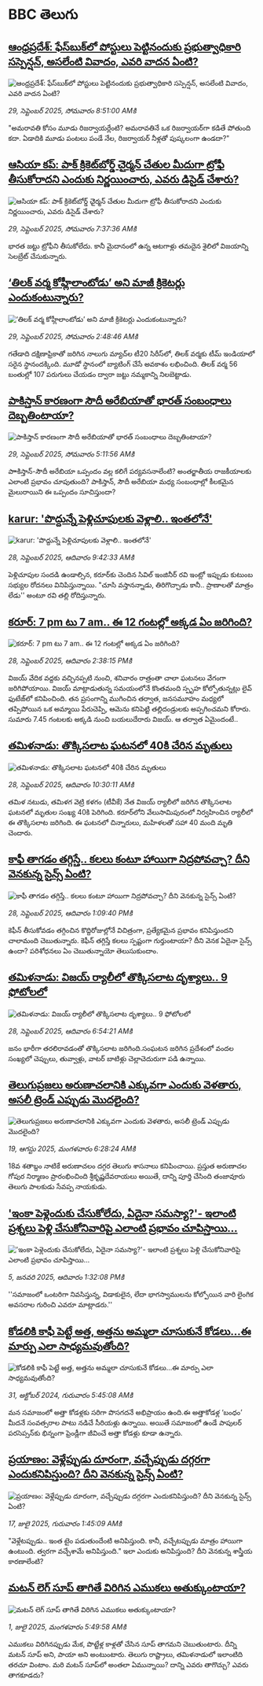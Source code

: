 # BBC తెలుగు## [ఆంధ్రప్రదేశ్: ఫేస్‌బుక్‌లో పోస్టులు పెట్టినందుకు ప్రభుత్వాధికారి సస్పెన్షన్, అసలేంటి వివాదం, ఎవరి వాదన ఏంటి? ](https://www.bbc.com/telugu/articles/c8xr7p7l55zo?at_medium=RSS&at_campaign=rss?at_campaign=githubrss)![ఆంధ్రప్రదేశ్: ఫేస్‌బుక్‌లో పోస్టులు పెట్టినందుకు ప్రభుత్వాధికారి సస్పెన్షన్, అసలేంటి వివాదం, ఎవరి వాదన ఏంటి? ](https://ichef.bbci.co.uk/ace/standard/240/cpsprodpb/0e42/live/17a16270-9d12-11f0-928c-71dbb8619e94.jpg)_29, సెప్టెంబర్ 2025, సోమవారం 8:51:00 AMకి_"అమరావతి కోసం మూడు రిజర్వాయర్లేంటి? అమరావతినే ఒక రిజర్వాయర్‌గా కడితే పోతుంది కదా. ఏడాదికి మూడు పంటలు పండే నేల, రిజర్వాయర్ నీళ్లతో పుష్కలంగా ఉండదా?"## [ఆసియా కప్: పాక్ క్రికెట్‌బోర్డ్ చెైర్మన్  చేతుల మీదుగా ట్రోఫీ తీసుకోరాదని ఎందుకు నిర్ణయించారు, ఎవరు డిసైడ్ చేశారు?](https://www.bbc.com/telugu/articles/c70154eky5jo?at_medium=RSS&at_campaign=rss?at_campaign=githubrss)![ఆసియా కప్: పాక్ క్రికెట్‌బోర్డ్ చెైర్మన్  చేతుల మీదుగా ట్రోఫీ తీసుకోరాదని ఎందుకు నిర్ణయించారు, ఎవరు డిసైడ్ చేశారు?](https://ichef.bbci.co.uk/ace/ws/240/cpsprodpb/10a9/live/06ba4ae0-9cf8-11f0-a079-8dadee51487a.jpg)_29, సెప్టెంబర్ 2025, సోమవారం 7:37:36 AMకి_భారత జట్టు ట్రోఫీని తీసుకోలేదు. కానీ మైదానంలో ఉన్న ఆటగాళ్లు తమదైన శైలిలో విజయాన్ని సెలబ్రేట్ చేసుకున్నారు.## [‘తిలక్ వర్మ కోహ్లీలాంటోడు’ అని మాజీ  క్రికెటర్లు ఎందుకంటున్నారు?](https://www.bbc.com/telugu/articles/cx2n82ngjllo?at_medium=RSS&at_campaign=rss?at_campaign=githubrss)![‘తిలక్ వర్మ కోహ్లీలాంటోడు’ అని మాజీ  క్రికెటర్లు ఎందుకంటున్నారు?](https://ichef.bbci.co.uk/ace/ws/240/cpsprodpb/641f/live/9a59bb10-9cde-11f0-a48e-eb8b578728bb.jpg)_29, సెప్టెంబర్ 2025, సోమవారం 2:48:46 AMకి_గతేడాది దక్షిణాఫ్రికాతో జరిగిన నాలుగు మ్యాచ్‌ల టీ20 సిరీస్‌లో, తిలక్ వర్మకు టీమ్ ఇండియాలో సరైన స్థానందక్కింది. మూడో స్థానంలో బ్యాటింగ్ చేసే అవకాశం లభించింది. తిలక్ వర్మ 56 బంతుల్లో 107 పరుగులు చేయడం ద్వారా జట్టు నమ్మకాన్ని నిలబెట్టాడు.## [పాకిస్తాన్ కారణంగా సౌదీ అరేబియాతో భారత్‌ సంబంధాలు దెబ్బతింటాయా?](https://www.bbc.com/telugu/articles/c07vj2e24r4o?at_medium=RSS&at_campaign=rss?at_campaign=githubrss)![పాకిస్తాన్ కారణంగా సౌదీ అరేబియాతో భారత్‌ సంబంధాలు దెబ్బతింటాయా?](https://ichef.bbci.co.uk/ace/ws/240/cpsprodpb/90cd/live/22c8dc90-9c6e-11f0-928c-71dbb8619e94.jpg)_29, సెప్టెంబర్ 2025, సోమవారం 5:11:56 AMకి_పాాకిస్తాన్-సౌదీ అరేబియా ఒప్పందం వల్ల కలిగే పర్యవసనాలేంటి? అంతర్జాతీయ రాజకీయాలకు ఎలాంటి ప్రభావం చూపుతుంది? పాకిస్తాన్, సౌదీ అరేబియా మధ్య సంబంధాల్లో కీలకమైన మైలురాయిని ఈ ఒప్పందం సూచిస్తుందా?## [karur: 'పొద్దున్నే పెళ్లిచూపులకు వెళ్లాలి.. ఇంతలోనే'](https://www.bbc.com/telugu/articles/cn4l8dkgnlxo?at_medium=RSS&at_campaign=rss?at_campaign=githubrss)![karur: 'పొద్దున్నే పెళ్లిచూపులకు వెళ్లాలి.. ఇంతలోనే'](https://ichef.bbci.co.uk/ace/ws/240/cpsprodpb/ebc6/live/082f71e0-9c4c-11f0-b741-177e3e2c2fc7.jpg)_28, సెప్టెంబర్ 2025, ఆదివారం 9:42:33 AMకి_పెళ్లిచూపుల సందడి ఉండాల్సిన, కరూర్‌కు చెందిన సివిల్ ఇంజినీర్ రవి ఇంట్లో ఇప్పుడు కుటుంబ సభ్యుల రోదనలు వినిపిస్తున్నాయి. "చూసి వస్తానన్నాడు, తిరిగొచ్చాడు కానీ.. ప్రాణాలతో మాత్రం లేడు'' అంటూ రవి తల్లి రోదిస్తున్నారు.## [కరూర్‌: 7 pm టు 7 am.. ఈ 12 గంటల్లో అక్కడ ఏం జరిగింది?](https://www.bbc.com/telugu/articles/c203j26qj15o?at_medium=RSS&at_campaign=rss?at_campaign=githubrss)![కరూర్‌: 7 pm టు 7 am.. ఈ 12 గంటల్లో అక్కడ ఏం జరిగింది?](https://ichef.bbci.co.uk/ace/ws/240/cpsprodpb/a492/live/b9b2a7e0-9c77-11f0-8277-67a32d4ec754.jpg)_28, సెప్టెంబర్ 2025, ఆదివారం 2:38:15 PMకి_విజయ్ వేదిక వద్దకు వచ్చినప్పటి నుంచి, శనివారం రాత్రంతా చాలా ఘటనలు వేగంగా జరిగిపోయాయి. విజయ్ మాట్లాడుతున్న సమయంలోనే కొంతమంది స్పృహ కోల్పోతున్నట్లు లైవ్ ఫుటేజ్‌లో కనిపించింది. తన ప్రసంగాన్ని ముగించిన తర్వాత, జనసమూహం మధ్యలో తప్పిపోయిన ఒక అమ్మాయి పేరుచెప్పి, ఆమెను కనిపెట్టి తల్లిదండ్రులకు అప్పగించమని కోరారు.
సుమారు 7.45 గంటలకు అక్కడి నుంచి బయలుదేరారు విజయ్. ఆ తర్వాత ఏమైందంటే..## [తమిళనాడు: తొక్కిసలాట ఘటనలో 40కి చేరిన మృతులు](https://www.bbc.com/telugu/articles/c87y58qjw4jo?at_medium=RSS&at_campaign=rss?at_campaign=githubrss)![తమిళనాడు: తొక్కిసలాట ఘటనలో 40కి చేరిన మృతులు](https://ichef.bbci.co.uk/ace/standard/240/cpsprodpb/8ea8/live/554f6600-9c57-11f0-b741-177e3e2c2fc7.jpg)_28, సెప్టెంబర్ 2025, ఆదివారం 10:30:11 AMకి_తమిళ నటుడు, తమిళగ వెట్రి కళగం (టీవీకే) నేత విజయ్ ర్యాలీలో జరిగిన తొక్కిసలాట ఘటనలో మృతుల సంఖ్య 40కి పెరిగింది. కరూర్‌లోని వేలుసామిపురంలో నిర్వహించిన ర్యాలీలో ఈ తొక్కిసలాట జరిగింది. ఈ ఘటనలో చిన్నారులు, మహిళలతో సహా 40 మంది మృతి చెందారు.## [కాఫీ తాగడం తగ్గిస్తే.. కలలు కంటూ హాయిగా నిద్రపోవచ్చా? దీని వెనకున్న సైన్స్ ఏంటి?](https://www.bbc.com/telugu/articles/c9dxxxdw498o?at_medium=RSS&at_campaign=rss?at_campaign=githubrss)![కాఫీ తాగడం తగ్గిస్తే.. కలలు కంటూ హాయిగా నిద్రపోవచ్చా? దీని వెనకున్న సైన్స్ ఏంటి?](https://ichef.bbci.co.uk/ace/ws/240/cpsprodpb/2d73/live/1da24460-9c6c-11f0-8277-67a32d4ec754.jpg)_28, సెప్టెంబర్ 2025, ఆదివారం 1:09:40 PMకి_కెఫీన్ తీసుకోవడం తగ్గించిన కొద్దిరోజుల్లోనే విచిత్రంగా, ప్రత్యేకమైన ప్రభావం కనిపిస్తుందని చాలామంది చెబుతున్నారు. కెఫీన్ తగ్గిస్తే కలలు స్పష్టంగా గుర్తుంటాయా? దీని వెనక ఏదైనా సైన్స్ ఉందా? పరిశోధనలు ఏం చెబుతున్నాయో తెలుసుకుందాం.## [తమిళనాడు: విజయ్ ర్యాలీలో తొక్కిసలాట దృశ్యాలు.. 9 ఫోటోలలో ](https://www.bbc.com/telugu/articles/c04q3gwgv0no?at_medium=RSS&at_campaign=rss?at_campaign=githubrss)![తమిళనాడు: విజయ్ ర్యాలీలో తొక్కిసలాట దృశ్యాలు.. 9 ఫోటోలలో ](https://ichef.bbci.co.uk/ace/standard/240/cpsprodpb/a47b/live/964079d0-9c50-11f0-92db-77261a15b9d2.jpg)_28, సెప్టెంబర్ 2025, ఆదివారం 6:54:21 AMకి_జనం భారీగా తరలిరావడంతో తొక్కిసలాట జరిగింది.సంఘటన జరిగిన ప్రదేశంలో వందల సంఖ్యలో చెప్పులు, తువ్వాళ్లు, వాటర్ బాటిళ్లు చెల్లాచెదురుగా పడి ఉన్నాయి.## [తెలుగుప్రజలు అరుణాచలానికి ఎక్కువగా ఎందుకు వెళతారు, అసలీ ట్రెండ్ ఎప్పుడు మొదలైంది? ](https://www.bbc.com/telugu/articles/c8jp32zrzxpo?at_medium=RSS&at_campaign=rss?at_campaign=githubrss)![తెలుగుప్రజలు అరుణాచలానికి ఎక్కువగా ఎందుకు వెళతారు, అసలీ ట్రెండ్ ఎప్పుడు మొదలైంది? ](https://ichef.bbci.co.uk/ace/ws/240/cpsprodpb/cf2d/live/01932bf0-7d85-11f0-98a0-956f61945264.jpg)_19, ఆగస్టు 2025, మంగళవారం 6:28:24 AMకి_18వ శతాబ్దం నాటికే అరుణాచలం దగ్గర తెలుగు శాసనాలు కనిపించాయి. ప్రస్తుత అరుణాచల గోపుర నిర్మాణం ప్రారంభించింది శ్రీకృష్ణదేవరాయలు అయితే, దాన్ని పూర్తి చేసింది తంజావూరు తెలుగు పాలకుడు సేవప్ప నాయకుడు.## ['ఇంకా పెళ్లెందుకు చేసుకోలేదు, ఏదైనా సమస్యా?'- ఇలాంటి ప్రశ్నలు పెళ్లి చేసుకోనివారిపై ఎలాంటి ప్రభావం చూపిస్తాయి... ](https://www.bbc.com/telugu/articles/cgq1w3lz7yyo?at_medium=RSS&at_campaign=rss?at_campaign=githubrss)!['ఇంకా పెళ్లెందుకు చేసుకోలేదు, ఏదైనా సమస్యా?'- ఇలాంటి ప్రశ్నలు పెళ్లి చేసుకోనివారిపై ఎలాంటి ప్రభావం చూపిస్తాయి... ](https://ichef.bbci.co.uk/ace/ws/240/cpsprodpb/f6de/live/72c94a60-cb3e-11ef-87df-d575b9a434a4.jpg)_5, జనవరి 2025, ఆదివారం 1:32:08 PMకి_''సమాజంలో ఒంటరిగా నివసిస్తున్న, విడాకులైన, లేదా భాగస్వాములను కోల్పోయిన వారి లైంగిక అవసరాల గురించి ఎవరూ మాట్లాడరు.''## [కోడలికి కాఫీ పెట్టే అత్త, అత్తను అమ్మలా చూసుకునే కోడలు...ఈ మార్పు ఎలా సాధ్యమవుతోంది?](https://www.bbc.com/telugu/articles/c1l41zl8el2o?at_medium=RSS&at_campaign=rss?at_campaign=githubrss)![కోడలికి కాఫీ పెట్టే అత్త, అత్తను అమ్మలా చూసుకునే కోడలు...ఈ మార్పు ఎలా సాధ్యమవుతోంది?](https://ichef.bbci.co.uk/ace/ws/240/cpsprodpb/2b61/live/9176a6d0-8b0e-11ef-a81b-b1eda9741da3.jpg)_31, అక్టోబర్ 2024, గురువారం 5:45:08 AMకి_మన సమాజంలో అత్తా కోడళ్లకు సరిగా పొసగదనే అభిప్రాయం ఉంది.ఈ అత్తాకోడళ్ల ‘బంధం’ మీదనే సంవత్సరాల పాటు నడిచే సీరియళ్లు ఉన్నాయి. అయితే సమాజంలో ఉండే పాపులర్ పరసెప్సన్‌కు భిన్నంగా ఫ్రెండ్లీగా జీవించే అత్తా కోడళ్లు కూడా ఉన్నారు.## [ప్రయాణం: వెళ్లేప్పుడు దూరంగా, వచ్చేప్పుడు దగ్గరగా ఎందుకనిపిస్తుంది? దీని వెనకున్న సైన్స్ ఏంటి?](https://www.bbc.com/telugu/articles/c0l4y727n1jo?at_medium=RSS&at_campaign=rss?at_campaign=githubrss)![ప్రయాణం: వెళ్లేప్పుడు దూరంగా, వచ్చేప్పుడు దగ్గరగా ఎందుకనిపిస్తుంది? దీని వెనకున్న సైన్స్ ఏంటి?](https://ichef.bbci.co.uk/ace/ws/240/cpsprodpb/054c/live/6957c010-62b0-11f0-8e78-11023c48a856.png)_17, జులై 2025, గురువారం 1:45:09 AMకి_"వెళ్లేటప్పుడు.. ఇంత టైం పడుతుందేంటి అనిపిస్తుంది. కానీ, వచ్చేటప్పుడు మాత్రం హాయిగా ఉంటుంది. త్వరగా వచ్చేశామే అనిపిస్తుంది." ఇలా ఎందుకు అనిపిస్తుంది? దీని వెనకున్న శాస్త్రీయ కారణాలేంటి?## [మటన్ లెగ్ సూప్ తాగితే విరిగిన ఎముకలు అతుక్కుంటాయా?](https://www.bbc.com/telugu/articles/c0l4g92j8kzo?at_medium=RSS&at_campaign=rss?at_campaign=githubrss)![మటన్ లెగ్ సూప్ తాగితే విరిగిన ఎముకలు అతుక్కుంటాయా?](https://ichef.bbci.co.uk/ace/ws/240/cpsprodpb/b31e/live/cce532c0-6d41-11f0-9462-bb509dc78127.jpg)_1, జులై 2025, మంగళవారం 5:49:58 AMకి_ఎముకలు విరిగినప్పుడు మేక, పొట్టేళ్ల కాళ్లతో చేసిన సూప్ తాగమని చెబుతుంటారు. దీన్ని మటన్ సూప్ అని, పాయా అని అంటుంటారు. తెలుగు రాష్ట్రాలు, తమిళనాడులో ఇలాంటిది తరచూ వింటాం. మరి మటన్ సూప్‌లో అంతలా ఏమున్నాయి? దాన్ని ఎవరు తాగొచ్చు? ఎవరు తాగకూడదు?